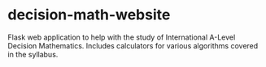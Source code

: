 # decision-math-website

Flask web application to help with the study of International A-Level Decision Mathematics. Includes calculators for various algorithms covered in the syllabus.
